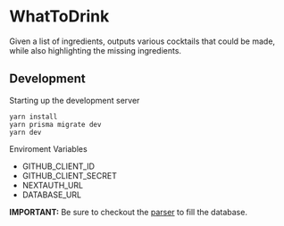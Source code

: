 # WhatToDrink

Given a list of ingredients, outputs various cocktails that could be made, while also highlighting the missing ingredients.

## Development
Starting up the development server
```
yarn install
yarn prisma migrate dev
yarn dev
```
Enviroment Variables
* GITHUB_CLIENT_ID
* GITHUB_CLIENT_SECRET
* NEXTAUTH_URL
* DATABASE_URL

**IMPORTANT:** Be sure to checkout the [parser](parser/README.md) to fill the database.